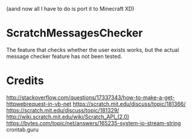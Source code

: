 (aand now all I have to do is port it to Minecraft XD)
# ScratchMessagesChecker
The feature that checks whether the user exists works, but the actual message checker feature has not been tested.
# Credits
http://stackoverflow.com/questions/17337343/how-to-make-a-get-httpwebrequest-in-vb-net
https://scratch.mit.edu/discuss/topic/181366/  
https://scratch.mit.edu/discuss/topic/181329/  
http://wiki.scratch.mit.edu/wiki/Scratch_API_(2.0)  
https://bytes.com/topic/net/answers/165235-system-io-stream-string  
crontab.guru
